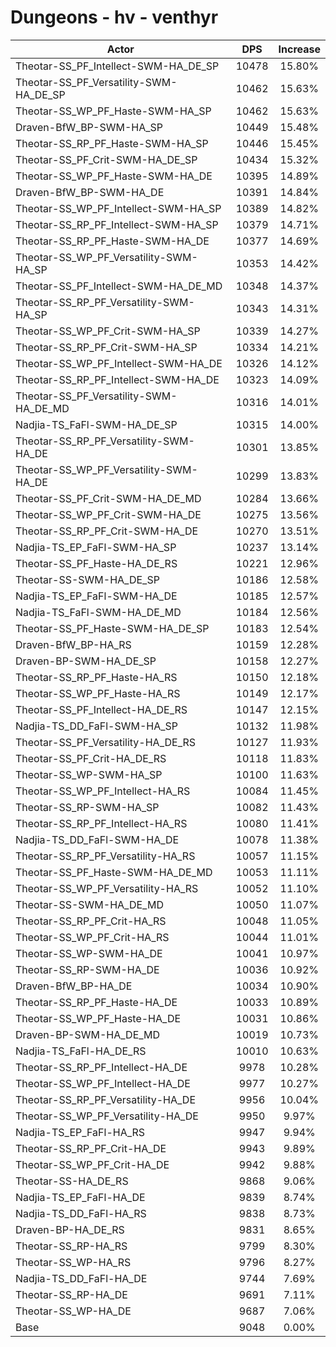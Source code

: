 # Dungeons - hv - venthyr
| Actor | DPS | Increase |
|---|:---:|:---:|
|Theotar-SS_PF_Intellect-SWM-HA_DE_SP|10478|15.80%|
|Theotar-SS_PF_Versatility-SWM-HA_DE_SP|10462|15.63%|
|Theotar-SS_WP_PF_Haste-SWM-HA_SP|10462|15.63%|
|Draven-BfW_BP-SWM-HA_SP|10449|15.48%|
|Theotar-SS_RP_PF_Haste-SWM-HA_SP|10446|15.45%|
|Theotar-SS_PF_Crit-SWM-HA_DE_SP|10434|15.32%|
|Theotar-SS_WP_PF_Haste-SWM-HA_DE|10395|14.89%|
|Draven-BfW_BP-SWM-HA_DE|10391|14.84%|
|Theotar-SS_WP_PF_Intellect-SWM-HA_SP|10389|14.82%|
|Theotar-SS_RP_PF_Intellect-SWM-HA_SP|10379|14.71%|
|Theotar-SS_RP_PF_Haste-SWM-HA_DE|10377|14.69%|
|Theotar-SS_WP_PF_Versatility-SWM-HA_SP|10353|14.42%|
|Theotar-SS_PF_Intellect-SWM-HA_DE_MD|10348|14.37%|
|Theotar-SS_RP_PF_Versatility-SWM-HA_SP|10343|14.31%|
|Theotar-SS_WP_PF_Crit-SWM-HA_SP|10339|14.27%|
|Theotar-SS_RP_PF_Crit-SWM-HA_SP|10334|14.21%|
|Theotar-SS_WP_PF_Intellect-SWM-HA_DE|10326|14.12%|
|Theotar-SS_RP_PF_Intellect-SWM-HA_DE|10323|14.09%|
|Theotar-SS_PF_Versatility-SWM-HA_DE_MD|10316|14.01%|
|Nadjia-TS_FaFl-SWM-HA_DE_SP|10315|14.00%|
|Theotar-SS_RP_PF_Versatility-SWM-HA_DE|10301|13.85%|
|Theotar-SS_WP_PF_Versatility-SWM-HA_DE|10299|13.83%|
|Theotar-SS_PF_Crit-SWM-HA_DE_MD|10284|13.66%|
|Theotar-SS_WP_PF_Crit-SWM-HA_DE|10275|13.56%|
|Theotar-SS_RP_PF_Crit-SWM-HA_DE|10270|13.51%|
|Nadjia-TS_EP_FaFl-SWM-HA_SP|10237|13.14%|
|Theotar-SS_PF_Haste-HA_DE_RS|10221|12.96%|
|Theotar-SS-SWM-HA_DE_SP|10186|12.58%|
|Nadjia-TS_EP_FaFl-SWM-HA_DE|10185|12.57%|
|Nadjia-TS_FaFl-SWM-HA_DE_MD|10184|12.56%|
|Theotar-SS_PF_Haste-SWM-HA_DE_SP|10183|12.54%|
|Draven-BfW_BP-HA_RS|10159|12.28%|
|Draven-BP-SWM-HA_DE_SP|10158|12.27%|
|Theotar-SS_RP_PF_Haste-HA_RS|10150|12.18%|
|Theotar-SS_WP_PF_Haste-HA_RS|10149|12.17%|
|Theotar-SS_PF_Intellect-HA_DE_RS|10147|12.15%|
|Nadjia-TS_DD_FaFl-SWM-HA_SP|10132|11.98%|
|Theotar-SS_PF_Versatility-HA_DE_RS|10127|11.93%|
|Theotar-SS_PF_Crit-HA_DE_RS|10118|11.83%|
|Theotar-SS_WP-SWM-HA_SP|10100|11.63%|
|Theotar-SS_WP_PF_Intellect-HA_RS|10084|11.45%|
|Theotar-SS_RP-SWM-HA_SP|10082|11.43%|
|Theotar-SS_RP_PF_Intellect-HA_RS|10080|11.41%|
|Nadjia-TS_DD_FaFl-SWM-HA_DE|10078|11.38%|
|Theotar-SS_RP_PF_Versatility-HA_RS|10057|11.15%|
|Theotar-SS_PF_Haste-SWM-HA_DE_MD|10053|11.11%|
|Theotar-SS_WP_PF_Versatility-HA_RS|10052|11.10%|
|Theotar-SS-SWM-HA_DE_MD|10050|11.07%|
|Theotar-SS_RP_PF_Crit-HA_RS|10048|11.05%|
|Theotar-SS_WP_PF_Crit-HA_RS|10044|11.01%|
|Theotar-SS_WP-SWM-HA_DE|10041|10.97%|
|Theotar-SS_RP-SWM-HA_DE|10036|10.92%|
|Draven-BfW_BP-HA_DE|10034|10.90%|
|Theotar-SS_RP_PF_Haste-HA_DE|10033|10.89%|
|Theotar-SS_WP_PF_Haste-HA_DE|10031|10.86%|
|Draven-BP-SWM-HA_DE_MD|10019|10.73%|
|Nadjia-TS_FaFl-HA_DE_RS|10010|10.63%|
|Theotar-SS_RP_PF_Intellect-HA_DE|9978|10.28%|
|Theotar-SS_WP_PF_Intellect-HA_DE|9977|10.27%|
|Theotar-SS_RP_PF_Versatility-HA_DE|9956|10.04%|
|Theotar-SS_WP_PF_Versatility-HA_DE|9950|9.97%|
|Nadjia-TS_EP_FaFl-HA_RS|9947|9.94%|
|Theotar-SS_RP_PF_Crit-HA_DE|9943|9.89%|
|Theotar-SS_WP_PF_Crit-HA_DE|9942|9.88%|
|Theotar-SS-HA_DE_RS|9868|9.06%|
|Nadjia-TS_EP_FaFl-HA_DE|9839|8.74%|
|Nadjia-TS_DD_FaFl-HA_RS|9838|8.73%|
|Draven-BP-HA_DE_RS|9831|8.65%|
|Theotar-SS_RP-HA_RS|9799|8.30%|
|Theotar-SS_WP-HA_RS|9796|8.27%|
|Nadjia-TS_DD_FaFl-HA_DE|9744|7.69%|
|Theotar-SS_RP-HA_DE|9691|7.11%|
|Theotar-SS_WP-HA_DE|9687|7.06%|
|Base|9048|0.00%|
